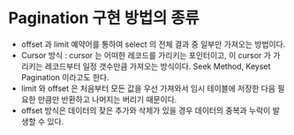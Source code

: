 # Pagination 구현 방법의 종류

- offset 과 limit 예약어를 통하여 select 의 전체 결과 중 일부만 가져오는 방법이다.
- Cursor 방식 : cursor 는 어떠한 레코드를 가리키는 포인터이고, 이 cursor 가 가리키는 레코드부터 일정 갯수만큼 가져오는 방식이다. Seek Method, Keyset Pagination 이라고도 한다.
- limit 와 offset 은 처음부터 모든 값을 우선 가져와서 임시 테이블에 저장한 다음 필요한 만큼만 반환하고 나머지는 버리기 때문이다.
- offset 방식은 데이터의 잦은 추가와 삭제가 있을 경우 데이터의 중복과 누락이 발생할 수 있다.